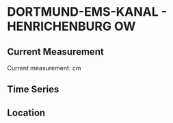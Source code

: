 # DORTMUND-EMS-KANAL - HENRICHENBURG OW

## Current Measurement

Current measurement: <Value topic="rivers/pegel-online/DEK/HENRICHENBURG_OW/measurementValue"/> cm

## Time Series

<TimeSeries topic="rivers/pegel-online/DEK/HENRICHENBURG_OW/measurementValue" period="week" />

## Location

<WorldMap>
  <Marker lat="51.61604687127452" lon="7.339002440622213" labelTopic="rivers/pegel-online/DEK/HENRICHENBURG_OW" />
</WorldMap>

